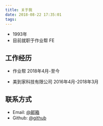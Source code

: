 ```yaml
---
title: 关于我
date: 2018-08-22 17:35:01
tags: 
---
```


- 1993年  
- 目前就职于作业帮 FE  

## 工作经历
- 作业帮
	2018年4月-至今

- 美到家科技有限公司
	2016年4月-2018年3月

## 联系方式
- Email: [@邮箱](mailto:brui0213@163.com)
- Github: [@github](https://bruirui.github.io/)